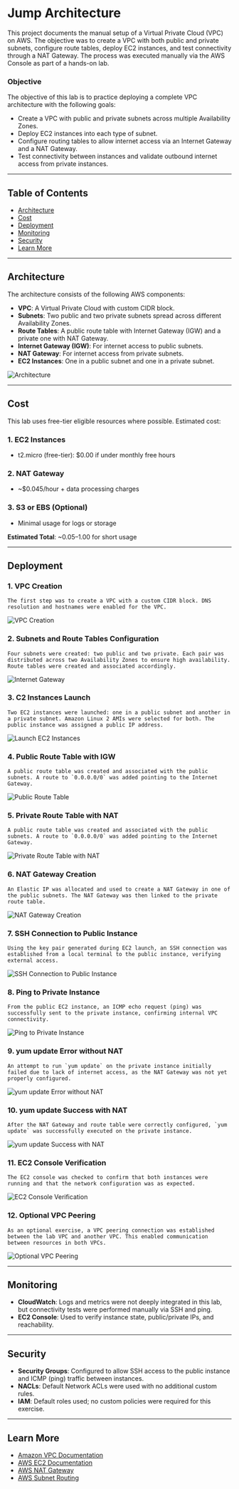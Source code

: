 # Jump Architecture

This project documents the manual setup of a Virtual Private Cloud (VPC) on AWS. The objective was to create a VPC with both public and private subnets, configure route tables, deploy EC2 instances, and test connectivity through a NAT Gateway. The process was executed manually via the AWS Console as part of a hands-on lab.

### Objective

The objective of this lab is to practice deploying a complete VPC architecture with the following goals:

- Create a VPC with public and private subnets across multiple Availability Zones.
- Deploy EC2 instances into each type of subnet.
- Configure routing tables to allow internet access via an Internet Gateway and a NAT Gateway.
- Test connectivity between instances and validate outbound internet access from private instances.

---

## Table of Contents

- [Architecture](#architecture)
- [Cost](#cost)
- [Deployment](#deployment)
- [Monitoring](#monitoring)
- [Security](#security)
- [Learn More](#learn-more)

---

## Architecture

The architecture consists of the following AWS components:

- **VPC**: A Virtual Private Cloud with custom CIDR block.
- **Subnets**: Two public and two private subnets spread across different Availability Zones.
- **Route Tables**: A public route table with Internet Gateway (IGW) and a private one with NAT Gateway.
- **Internet Gateway (IGW)**: For internet access to public subnets.
- **NAT Gateway**: For internet access from private subnets.
- **EC2 Instances**: One in a public subnet and one in a private subnet.

![Architecture](images/architecture.png)

---

## Cost

This lab uses free-tier eligible resources where possible. Estimated cost:

### 1. **EC2 Instances**

- t2.micro (free-tier): $0.00 if under monthly free hours

### 2. **NAT Gateway**

- ~$0.045/hour + data processing charges

### 3. **S3 or EBS (Optional)**

- Minimal usage for logs or storage

**Estimated Total**: ~$0.05–$1.00 for short usage

---

## Deployment

### 1. **VPC Creation**

    The first step was to create a VPC with a custom CIDR block. DNS resolution and hostnames were enabled for the VPC.

![VPC Creation](images/vpcCreation.jpg)

### 2. **Subnets and Route Tables Configuration**

    Four subnets were created: two public and two private. Each pair was distributed across two Availability Zones to ensure high availability. Route tables were created and associated accordingly.

![Internet Gateway](images/internalGateway.jpg)

### 3. **C2 Instances Launch**

    Two EC2 instances were launched: one in a public subnet and another in a private subnet. Amazon Linux 2 AMIs were selected for both. The public instance was assigned a public IP address.

![Launch EC2 Instances](images/launchInstances.jpg)

### 4. **Public Route Table with IGW**

    A public route table was created and associated with the public subnets. A route to `0.0.0.0/0` was added pointing to the Internet Gateway.

![Public Route Table](images/routeTable.jpg)

### 5. **Private Route Table with NAT**

    A public route table was created and associated with the public subnets. A route to `0.0.0.0/0` was added pointing to the Internet Gateway.

![Private Route Table with NAT](images/privateRoute.jpg)

### 6. **NAT Gateway Creation**

    An Elastic IP was allocated and used to create a NAT Gateway in one of the public subnets. The NAT Gateway was then linked to the private route table.

![NAT Gateway Creation](images/natGateway.jpg)

### 7. **SSH Connection to Public Instance**

    Using the key pair generated during EC2 launch, an SSH connection was established from a local terminal to the public instance, verifying external access.

![SSH Connection to Public Instance](images/ssh.jpg)

### 8. **Ping to Private Instance**

    From the public EC2 instance, an ICMP echo request (ping) was successfully sent to the private instance, confirming internal VPC connectivity.

![Ping to Private Instance](images/ping.jpg)

### 9. **yum update Error without NAT**

    An attempt to run `yum update` on the private instance initially failed due to lack of internet access, as the NAT Gateway was not yet properly configured.

![yum update Error without NAT](images/yumError.jpg)

### 10. **yum update Success with NAT**

    After the NAT Gateway and route table were correctly configured, `yum update` was successfully executed on the private instance.

![yum update Success with NAT](images/yumSuccess.jpg)

### 11. **EC2 Console Verification**

    The EC2 console was checked to confirm that both instances were running and that the network configuration was as expected.

![EC2 Console Verification](images/ec2Verification.jpg)

### 12. **Optional VPC Peering**

    As an optional exercise, a VPC peering connection was established between the lab VPC and another VPC. This enabled communication between resources in both VPCs.

![Optional VPC Peering](images/vpcPeering.jpg)

---

## Monitoring

- **CloudWatch**: Logs and metrics were not deeply integrated in this lab, but connectivity tests were performed manually via SSH and ping.
- **EC2 Console**: Used to verify instance state, public/private IPs, and reachability.

---

## Security

- **Security Groups**: Configured to allow SSH access to the public instance and ICMP (ping) traffic between instances.
- **NACLs**: Default Network ACLs were used with no additional custom rules.
- **IAM**: Default roles used; no custom policies were required for this exercise.

---

## Learn More

- [Amazon VPC Documentation](https://docs.aws.amazon.com/vpc/)
- [AWS EC2 Documentation](https://docs.aws.amazon.com/ec2/)
- [AWS NAT Gateway](https://docs.aws.amazon.com/vpc/latest/userguide/vpc-nat-gateway.html)
- [AWS Subnet Routing](https://docs.aws.amazon.com/vpc/latest/userguide/VPC_Route_Tables.html)
